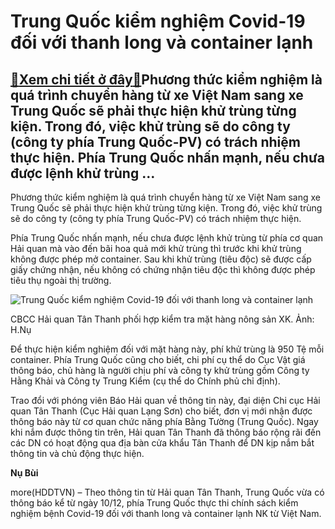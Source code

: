 Trung Quốc kiểm nghiệm Covid-19 đối với thanh long và container lạnh
====================================================================

[:gift:Xem chi tiết ở đây:gift:](https://hddtvn.com/trung-quoc-kiem-nghiem-covid-19-doi-voi-thanh-long-va-container-lanh-2/)Phương thức kiểm nghiệm là quá trình chuyển hàng từ xe Việt Nam sang xe Trung Quốc sẽ phải thực hiện khử trùng từng kiện. Trong đó, việc khử trùng sẽ do công ty (công ty phía Trung Quốc-PV) có trách nhiệm thực hiện. Phía Trung Quốc nhấn mạnh, nếu chưa được lệnh khử trùng …
---------------------------------------------------------------------------------------------------------------------------------------------------------------------------------------------------------------------------------------------------------------------------------


Phương thức kiểm nghiệm là quá trình chuyển hàng từ xe Việt Nam sang xe Trung Quốc sẽ phải thực hiện khử trùng từng kiện. Trong đó, việc khử trùng sẽ do công ty (công ty phía Trung Quốc-PV) có trách nhiệm thực hiện.


Phía Trung Quốc nhấn mạnh, nếu chưa được lệnh khử trùng từ phía cơ quan Hải quan mà vào đến bãi hoa quả mới khử trùng thì trước khi khử trùng không được phép mở container. Sau khi khử trùng (tiêu độc) sẽ được cấp giấy chứng nhận, nếu không có chứng nhận tiêu độc thì không được phép tiêu thụ ngoài thị trường.





![Trung Quốc kiểm nghiệm Covid-19 đối với thanh long và container lạnh](https://hddtvn.com/wp-content/uploads/2021/01/0445_IMG_1317.jpg "Trung Quốc kiểm nghiệm Covid-19 đối với thanh long và container lạnh")


CBCC Hải quan Tân Thanh phối hợp kiểm tra mặt hàng nông sản XK. Ảnh: H.Nụ



Để thực hiện kiểm nghiệm đối với mặt hàng này, phí khử trùng là 950 Tệ mỗi container. Phía Trung Quốc cũng cho biết, chi phí cụ thể do Cục Vật giá thông báo, chủ hàng là người chịu phí và công ty khử trùng gồm Công ty Hằng Khải và Công ty Trung Kiểm (cụ thể do Chính phủ chỉ định).


Trao đổi với phóng viên Báo Hải quan về thông tin này, đại diện Chi cục Hải quan Tân Thanh (Cục Hải quan Lạng Sơn) cho biết, đơn vị mới nhận được thông báo này từ cơ quan chức năng phía Bằng Tường (Trung Quốc). Ngay khi nắm được thông tin trên, Hải quan Tân Thanh đã thông báo rộng rãi đến các DN có hoạt động qua địa bàn cửa khẩu Tân Thanh để DN kịp nắm bắt thông tin và chủ động thực hiện.




**Nụ Bùi**



more(HDDTVN) – Theo thông tin từ Hải quan Tân Thanh, Trung Quốc vừa có thông báo kể từ ngày 10/12, phía Trung Quốc thực thi chính sách kiểm nghiệm bệnh Covid-19 đối với thanh long và container lạnh NK từ Việt Nam.

